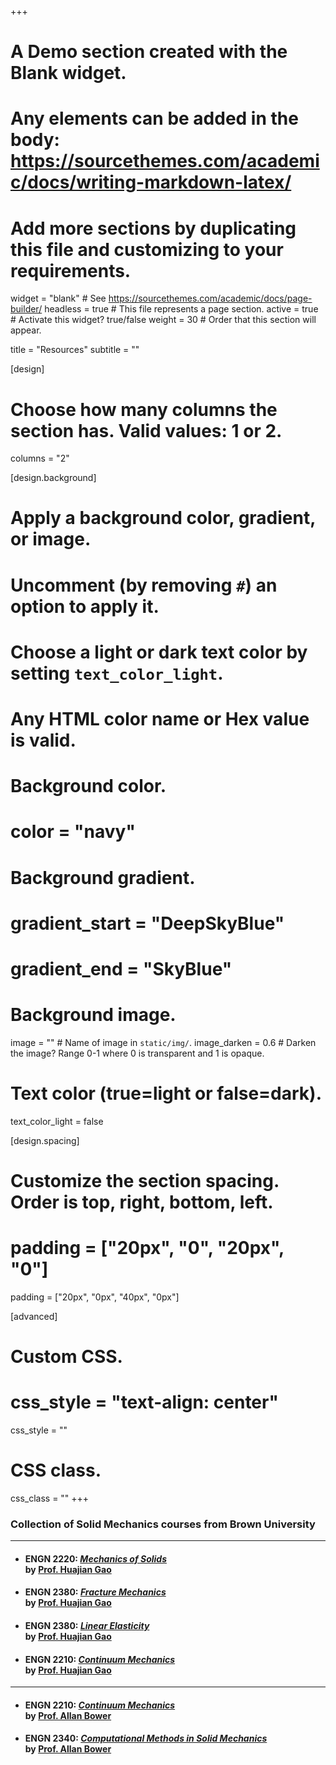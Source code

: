 +++
# A Demo section created with the Blank widget.
# Any elements can be added in the body: https://sourcethemes.com/academic/docs/writing-markdown-latex/
# Add more sections by duplicating this file and customizing to your requirements.

widget = "blank"  # See https://sourcethemes.com/academic/docs/page-builder/
headless = true  # This file represents a page section.
active = true # Activate this widget? true/false
weight = 30  # Order that this section will appear.

title = "Resources"
subtitle = ""

[design]
  # Choose how many columns the section has. Valid values: 1 or 2.
  columns = "2"

[design.background]
  # Apply a background color, gradient, or image.
  #   Uncomment (by removing `#`) an option to apply it.
  #   Choose a light or dark text color by setting `text_color_light`.
  #   Any HTML color name or Hex value is valid.

  # Background color.
  # color = "navy"
  
  # Background gradient.
  # gradient_start = "DeepSkyBlue"
  # gradient_end = "SkyBlue"
  
  # Background image.
  image = ""  # Name of image in `static/img/`.
  image_darken = 0.6  # Darken the image? Range 0-1 where 0 is transparent and 1 is opaque.

  # Text color (true=light or false=dark).
  text_color_light = false

[design.spacing]
  # Customize the section spacing. Order is top, right, bottom, left.
  # padding = ["20px", "0", "20px", "0"]
  padding = ["20px", "0px", "40px", "0px"]

[advanced]
 # Custom CSS. 
 # css_style = "text-align: center"
 css_style = ""
 
 # CSS class.
 css_class = ""
+++

### Collection of Solid Mechanics courses from Brown University

---
 * #### ENGN 2220: **_[Mechanics of Solids](https://sites.google.com/a/brown.edu/engn-2220-mechanics-of-solids/)_** <br>by [Prof. Huajian Gao](https://vivo.brown.edu/display/hgao)

 * #### ENGN 2380: **_[Fracture Mechanics](https://sites.google.com/a/brown.edu/engn-2380-fracture-mechanics/)_** <br>by [Prof. Huajian Gao](https://vivo.brown.edu/display/hgao)

 * #### ENGN 2380: **_[Linear Elasticity](https://sites.google.com/a/brown.edu/brown-engn2240-linear-elasticity-2018/)_** <br>by [Prof. Huajian Gao](https://vivo.brown.edu/display/hgao)

 * #### ENGN 2210: **_[Continuum Mechanics](https://sites.google.com/a/brown.edu/engn2210-2017/home/)_** <br>by [Prof. Huajian Gao](https://vivo.brown.edu/display/hgao)

---

 * #### ENGN 2210: **_[Continuum Mechanics](https://www.brown.edu/Departments/Engineering/Courses/En221/)_** <br>by [Prof. Allan Bower](https://vivo.brown.edu/display/albower)

  * #### ENGN 2340: **_[Computational Methods in Solid Mechanics](https://www.brown.edu/Departments/Engineering/Courses/En2340/)_** <br>by [Prof. Allan Bower](https://vivo.brown.edu/display/albower)

